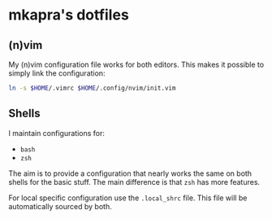 # mkapra's dotfiles

## (n)vim

My (n)vim configuration file works for both editors. This makes it possible
to simply link the configuration:

```bash
ln -s $HOME/.vimrc $HOME/.config/nvim/init.vim
```

## Shells

I maintain configurations for:

* `bash`
* `zsh`

The aim is to provide a configuration that nearly works the same on both
shells for the basic stuff. The main difference is that `zsh` has more features.

For local specific configuration use the `.local_shrc` file. This file will be
automatically sourced by both.
